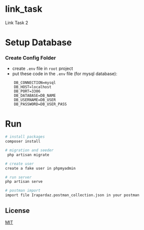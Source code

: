 # link_task
Link Task 2


# Setup Database
### Create Config Folder
- create <code>.env</code> file in <code>root</code> project
- put these code in the <code>.env</code> file (for mysql database):
```laravel
    DB_CONNECTION=mysql
    DB_HOST=localhost
    DB_PORT=3306
    DB_DATABASE=DB_NAME
    DB_USERNAME=DB_USER
    DB_PASSWORD=DB_USER_PASS
```

# Run
```bash
# install packages
composer install

# migration and seeder
 php artisan migrate 

# create user
create a fake user in phpmyadmin

# run server
php artisan serve

# postman import
import file Irapardaz.postman_collection.json in your postman

```
## License
[MIT](https://choosealicense.com/licenses/mit/)

